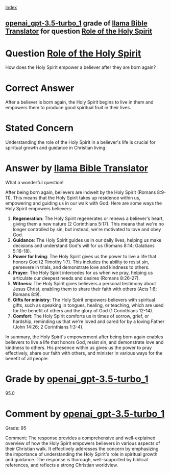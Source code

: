 
[Index](../../../../index.md)
## [openai_gpt-3.5-turbo_1](../../../grading_models/openai_gpt-3.5-turbo_1.md) grade of [llama Bible Translator](../../../answering_models/llama_Bible_Translator.md) for question [Role of the Holy Spirit](../../../questions/Role_of_the_Holy_Spirit.md)

# Question [Role of the Holy Spirit](../../../questions/Role_of_the_Holy_Spirit.md)
How does the Holy Spirit empower a believer after they are born again?

# Correct Answer
After a believer is born again, the Holy Spirit begins to live in them and empowers them to produce good spiritual fruit in their lives.

# Stated Concern
Understanding the role of the Holy Spirit in a believer's life is crucial for spiritual growth and guidance in Christian living.

# Answer by [llama Bible Translator](../../../answering_models/llama_Bible_Translator.md)
What a wonderful question!

After being born again, believers are indwelt by the Holy Spirit (Romans 8:9-11). This means that the Holy Spirit takes up residence within us, empowering and guiding us in our walk with God. Here are some ways the Holy Spirit empowers believers:

1. **Regeneration**: The Holy Spirit regenerates or renews a believer's heart, giving them a new nature (2 Corinthians 5:17). This means that we're no longer controlled by sin, but instead, we're motivated to love and obey God.
2. **Guidance**: The Holy Spirit guides us in our daily lives, helping us make decisions and understand God's will for us (Romans 8:14; Galatians 5:16-18).
3. **Power for living**: The Holy Spirit gives us the power to live a life that honors God (2 Timothy 1:7). This includes the ability to resist sin, persevere in trials, and demonstrate love and kindness to others.
4. **Prayer**: The Holy Spirit intercedes for us when we pray, helping us articulate our deepest needs and desires (Romans 8:26-27).
5. **Witness**: The Holy Spirit gives believers a personal testimony about Jesus Christ, enabling them to share their faith with others (Acts 1:8; Romans 8:9).
6. **Gifts for ministry**: The Holy Spirit empowers believers with spiritual gifts, such as speaking in tongues, healing, or teaching, which are used for the benefit of others and the glory of God (1 Corinthians 12-14).
7. **Comfort**: The Holy Spirit comforts us in times of sorrow, grief, or hardship, reminding us that we're loved and cared for by a loving Father (John 14:26; 2 Corinthians 1:3-4).

In summary, the Holy Spirit's empowerment after being born again enables believers to live a life that honors God, resist sin, and demonstrate love and kindness to others. His presence within us gives us the power to pray effectively, share our faith with others, and minister in various ways for the benefit of all people.

# Grade by [openai_gpt-3.5-turbo_1](../../../grading_models/openai_gpt-3.5-turbo_1.md)
95.0

# Comment by [openai_gpt-3.5-turbo_1](../../../grading_models/openai_gpt-3.5-turbo_1.md)
Grade: 95

Comment: The response provides a comprehensive and well-explained overview of how the Holy Spirit empowers believers in various aspects of their Christian walk. It effectively addresses the concern by emphasizing the importance of understanding the Holy Spirit's role in spiritual growth and guidance. The response is thorough, well-supported by biblical references, and reflects a strong Christian worldview.
